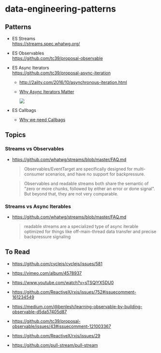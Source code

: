 # data-engineering-patterns

## Patterns

* ES Streams  
  https://streams.spec.whatwg.org/
  
* ES Observables  
  https://github.com/tc39/proposal-observable

* ES Async Iterators  
  https://github.com/tc39/proposal-async-iteration
  
  * http://2ality.com/2016/10/asynchronous-iteration.html
  
  * [Why Async Iterators Matter](https://docs.google.com/presentation/d/1r2V1sLG8JSSk8txiLh4wfTkom-BoOsk52FgPBy8o3RM/edit?usp=sharing)
  
    ![](https://pbs.twimg.com/media/DUyiW_8X0AAadXm.jpg:large)

* ES Callbags
  
  * [Why we need Callbags](https://staltz.com/why-we-need-callbags.html)


## Topics

### Streams vs Observables

* https://github.com/whatwg/streams/blob/master/FAQ.md  
  > Observables/EventTarget are specifically designed for multi-consumer scenarios, and have no support for backpressure.

  > Observables and readable streams both share the semantic of "zero or more chunks, followed by either an error or done signal". But beyond that, they are not very comparable.


### Streams vs Async Iterables

* https://github.com/whatwg/streams/blob/master/FAQ.md  
  > readable streams are a specialized type of async iterable optimized for things like off-main-thread data transfer and precise backpressure signaling


## To Read

* https://github.com/cyclejs/cyclejs/issues/581

* https://vimeo.com/album/4578937

* https://www.youtube.com/watch?v=sTSQlYX5DU0

* https://github.com/ReactiveX/rxjs/issues/752#issuecomment-161234549

* https://medium.com/@benlesh/learning-observable-by-building-observable-d5da57405d87

* https://github.com/tc39/proposal-observable/issues/43#issuecomment-121003367

* https://github.com/ReactiveX/rxjs/issues/29

* https://github.com/pull-stream/pull-stream
